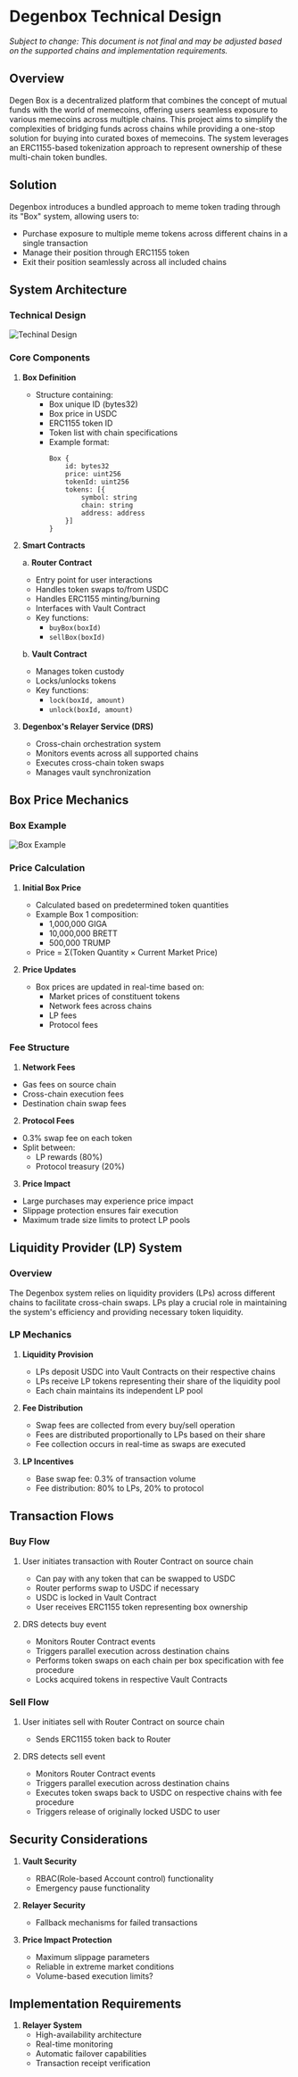 # Degenbox Technical Design

*Subject to change: This document is not final and may be adjusted based on the supported chains and implementation requirements.*

## Overview
Degen Box is a decentralized platform that combines the concept of mutual funds with the world of memecoins, offering users seamless exposure to various memecoins across multiple chains. This project aims to simplify the complexities of bridging funds across chains while providing a one-stop solution for buying into curated boxes of memecoins. The system leverages an ERC1155-based tokenization approach to represent ownership of these multi-chain token bundles.

## Solution
Degenbox introduces a bundled approach to meme token trading through its "Box" system, allowing users to:
- Purchase exposure to multiple meme tokens across different chains in a single transaction
- Manage their position through ERC1155 token
- Exit their position seamlessly across all included chains

## System Architecture

### Technical Design
![Techinal Design](./img/degenbox-technical-design.jpg)

### Core Components

1. **Box Definition**
   - Structure containing:
     - Box unique ID (bytes32)
     - Box price in USDC
     - ERC1155 token ID
     - Token list with chain specifications
     - Example format:
       ```
       Box {
           id: bytes32
           price: uint256
           tokenId: uint256
           tokens: [{
               symbol: string
               chain: string
               address: address
           }]
       }
       ```

2. **Smart Contracts**
   
   a. **Router Contract**
   - Entry point for user interactions
   - Handles token swaps to/from USDC
   - Handles ERC1155 minting/burning
   - Interfaces with Vault Contract
   - Key functions:
     - `buyBox(boxId)`
     - `sellBox(boxId)`

   b. **Vault Contract**
   - Manages token custody
   - Locks/unlocks tokens
   - Key functions:
     - `lock(boxId, amount)`
     - `unlock(boxId, amount)`

3. **Degenbox's Relayer Service (DRS)**
   - Cross-chain orchestration system
   - Monitors events across all supported chains
   - Executes cross-chain token swaps
   - Manages vault synchronization

## Box Price Mechanics

### Box Example
![Box Example](./img/degenbox-box-example.jpg)

### Price Calculation
1. **Initial Box Price**
   - Calculated based on predetermined token quantities
   - Example Box 1 composition:
     - 1,000,000 GIGA
     - 10,000,000 BRETT
     - 500,000 TRUMP
   - Price = Σ(Token Quantity × Current Market Price)

2. **Price Updates**
   - Box prices are updated in real-time based on:
     - Market prices of constituent tokens
     - Network fees across chains
     - LP fees
     - Protocol fees

### Fee Structure
1. **Network Fees**
- Gas fees on source chain
- Cross-chain execution fees
- Destination chain swap fees

2. **Protocol Fees**
- 0.3% swap fee on each token
- Split between:
  - LP rewards (80%)
  - Protocol treasury (20%)

3. **Price Impact**
- Large purchases may experience price impact
- Slippage protection ensures fair execution
- Maximum trade size limits to protect LP pools

## Liquidity Provider (LP) System

### Overview
The Degenbox system relies on liquidity providers (LPs) across different chains to facilitate cross-chain swaps. LPs play a crucial role in maintaining the system's efficiency and providing necessary token liquidity.

### LP Mechanics
1. **Liquidity Provision**
   - LPs deposit USDC into Vault Contracts on their respective chains
   - LPs receive LP tokens representing their share of the liquidity pool
   - Each chain maintains its independent LP pool

2. **Fee Distribution**
   - Swap fees are collected from every buy/sell operation
   - Fees are distributed proportionally to LPs based on their share
   - Fee collection occurs in real-time as swaps are executed

3. **LP Incentives**
   - Base swap fee: 0.3% of transaction volume
   - Fee distribution: 80% to LPs, 20% to protocol


## Transaction Flows

### Buy Flow
1. User initiates transaction with Router Contract on source chain
   - Can pay with any token that can be swapped to USDC
   - Router performs swap to USDC if necessary
   - USDC is locked in Vault Contract
   - User receives ERC1155 token representing box ownership

2. DRS detects buy event
   - Monitors Router Contract events
   - Triggers parallel execution across destination chains
   - Performs token swaps on each chain per box specification with fee procedure
   - Locks acquired tokens in respective Vault Contracts

### Sell Flow
1. User initiates sell with Router Contract on source chain
   - Sends ERC1155 token back to Router

2. DRS detects sell event
   - Monitors Router Contract events
   - Triggers parallel execution across destination chains
   - Executes token swaps back to USDC on respective chains with fee procedure
   - Triggers release of originally locked USDC to user

## Security Considerations

1. **Vault Security**
   - RBAC(Role-based Account control) functionality
   - Emergency pause functionality

2. **Relayer Security**
   - Fallback mechanisms for failed transactions

3. **Price Impact Protection**
   - Maximum slippage parameters
   - Reliable in extreme market conditions
   - Volume-based execution limits?

## Implementation Requirements

1. **Relayer System**
   - High-availability architecture
   - Real-time monitoring
   - Automatic failover capabilities
   - Transaction receipt verification

